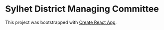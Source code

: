 # Sylhet District Managing Committee 

This project was bootstrapped with [Create React App](https://github.com/facebook/create-react-app).

